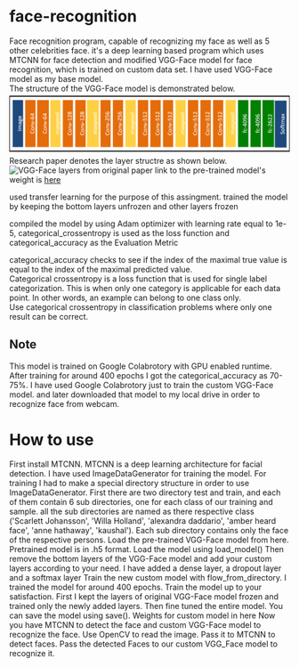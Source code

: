 # face-recognition

Face recognition program, capable of recognizing my face as well as 5 other celebrities face. it's a deep learning based program which uses MTCNN for face detection and modified VGG-Face model for face recognition, which is trained on custom data set. I have used VGG-Face model as my base model.  
The structure of the VGG-Face model is demonstrated below.
![VGG-Face model](images/vgg-face-model.png)
Research paper denotes the layer structre as shown below.
![VGG-Face layers from original paper](https://i2.wp.com/sefiks.com/wp-content/uploads/2018/08/layer-details-in-vgg-face.png?w=1645&ssl=1)
link to the pre-trained model's weight is [here](https://drive.google.com/open?id=1CPSeum3HpopfomUEK1gybeuIVoeJT_Eo)

used transfer learning for the purpose of this assingment. 
trained the model by keeping the bottom layers unfrozen and other layers frozen  

compiled the model by using Adam optimizer with learning rate equal to 1e-5, 
categorical_crossentropy is used as the loss function and categorical_accuracy as the Evaluation Metric

categorical_accuracy checks to see if the index of the maximal true value is equal to the index of the maximal predicted value.  
Categorical crossentropy is a loss function that is used for single label categorization. This is when only one category is applicable for each data point. In other words, an example can belong to one class only.  
Use categorical crossentropy in classification problems where only one result can be correct.

## Note

This model is trained on Google Colabrotory with GPU enabled runtime.
After training for around 400 epochs I got the categorical_accuracy as 70-75%.
I have used Google Colabrotory just to train the custom VGG-Face model. and later downloaded that model to my local drive in order to recognize face from webcam.  

# How to use

First install MTCNN. MTCNN is a deep learning architecture for facial detection.
I have used ImageDataGenerator for training the model. For training I had to make a special directory structure in order to use ImageDataGenerator. First there are two directory test and train, and each of them contain 6 sub directories, one for each class of our training and sample. all the sub directories are named as there respective class ('Scarlett Johansson', 'Willa Holland', 'alexandra daddario', 'amber heard face', 'anne hathaway', 'kaushal'). Each sub directory contains only the face of the respective persons.
Load the pre-trained VGG-Face model from here. Pretrained model is in .h5 format. Load the model using load_model()
Then remove the bottom layers of the VGG-Face model and add your custom layers according to your need. I have added a dense layer, a dropout layer and a softmax layer
Train the new custom model with flow_from_directory. I trained the model for around 400 epochs. Train the model up to your satisfaction.
First I kept the layers of original VGG-Face model frozen and trained only the newly added layers.
Then fine tuned the entire model.
You can save the model using save(). Weights for custom model in here
Now you have MTCNN to detect the face and custom VGG-Face model to recognize the face. Use OpenCV to read the image. Pass it to MTCNN to detect faces. Pass the detected Faces to our custom VGG_Face model to recognize it.
